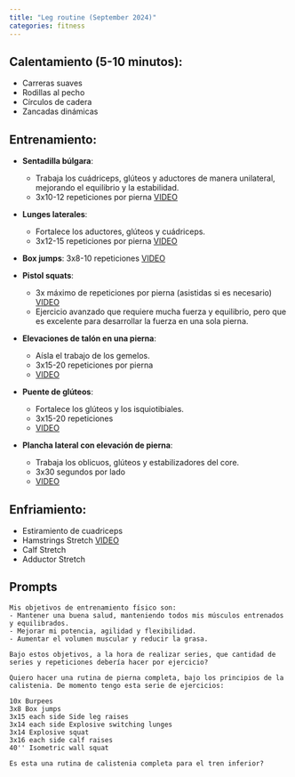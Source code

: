 ```yaml
---
title: "Leg routine (September 2024)"
categories: fitness
---
```




## Calentamiento (5-10 minutos):

- Carreras suaves
- Rodillas al pecho
- Círculos de cadera
- Zancadas dinámicas

## Entrenamiento:

- **Sentadilla búlgara**:
	- Trabaja los cuádriceps, glúteos y aductores de manera unilateral, mejorando el equilibrio y la estabilidad.
	- 3x10-12 repeticiones por pierna [VIDEO](https://www.youtube.com/watch?v=K-6DG1hcHzU)
- **Lunges laterales**:
	- Fortalece los aductores, glúteos y cuádriceps.
	- 3x12-15 repeticiones por pierna [VIDEO](https://www.youtube.com/watch?v=gwWv7aPcD88)

- **Box jumps**: 3x8-10 repeticiones [VIDEO](https://www.youtube.com/watch?v=NBY9-kTuHEk)
- **Pistol squats**:
	- 3x máximo de repeticiones por pierna (asistidas si es necesario) [VIDEO](https://www.youtube.com/watch?v=tiA23NSUm7A)
	- Ejercicio avanzado que requiere mucha fuerza y equilibrio, pero que es excelente para desarrollar la fuerza en una sola pierna.
- **Elevaciones de talón en una pierna**:
	- Aísla el trabajo de los gemelos.
	- 3x15-20 repeticiones por pierna
	- [VIDEO](https://www.youtube.com/watch?v=aiIS9D6Q39I)
- **Puente de glúteos**:
	- Fortalece los glúteos y los isquiotibiales.
	- 3x15-20 repeticiones
	- [VIDEO](https://www.youtube.com/watch?v=o1MCzUH1uUQ)
- **Plancha lateral con elevación de pierna**:
	- Trabaja los oblicuos, glúteos y estabilizadores del core.
	- 3x30 segundos por lado
	- [VIDEO](https://www.youtube.com/watch?v=fc_7KTtiZ-0)

## Enfriamiento:

- Estiramiento de cuadriceps
- Hamstrings Stretch [VIDEO](https://www.youtube.com/watch?v=T_l0AyZywjU)
- Calf Stretch
- Adductor Stretch

## Prompts
```
Mis objetivos de entrenamiento físico son:
- Mantener una buena salud, manteniendo todos mis músculos entrenados y equilibrados.
- Mejorar mi potencia, agilidad y flexibilidad.
- Aumentar el volumen muscular y reducir la grasa.

Bajo estos objetivos, a la hora de realizar series, que cantidad de series y repeticiones debería hacer por ejercicio?
```
```
Quiero hacer una rutina de pierna completa, bajo los principios de la calistenia. De momento tengo esta serie de ejercicios:

10x Burpees
3x8 Box jumps
3x15 each side Side leg raises
3x14 each side Explosive switching lunges
3x14 Explosive squat
3x16 each side calf raises
40'' Isometric wall squat

Es esta una rutina de calistenia completa para el tren inferior?
```